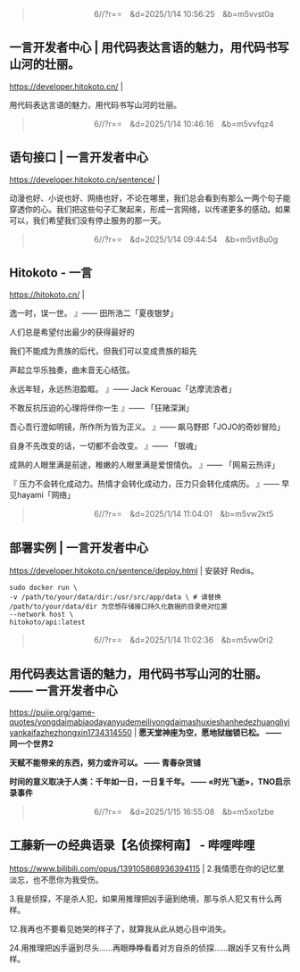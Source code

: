
>　　　　　　　　6//?r=⭐　&d=2025/1/14 10:56:25　&b=m5vvst0a
## 一言开发者中心 | 用代码表达言语的魅力，用代码书写山河的壮丽。
https://developer.hitokoto.cn/
|

用代码表达言语的魅力，用代码书写山河的壮丽。

>　　　　　　　　6//?r=⭐　&d=2025/1/14 10:46:16　&b=m5vvfqz4
## 语句接口 | 一言开发者中心
https://developer.hitokoto.cn/sentence/
|

动漫也好、小说也好、网络也好，不论在哪里，我们总会看到有那么一两个句子能穿透你的心。我们把这些句子汇聚起来，形成一言网络，以传递更多的感动。如果可以，我们希望我们没有停止服务的那一天。

>　　　　　　　　6//?r=⭐　&d=2025/1/14 09:44:54　&b=m5vt8u0g
## Hitokoto - 一言
https://hitokoto.cn/
|

逸一时，误一世。
』—— 田所浩二「夏夜银梦」

人们总是希望付出最少的获得最好的

我们不能成为贵族的后代，但我们可以变成贵族的祖先

声起立华乐独奏，曲末音无心结弦。

永远年轻，永远热泪盈眶。
』—— Jack Kerouac「达摩流浪者」

不敢反抗压迫的心理将伴你一生
』—— 「狂赌深渊」

吾心吾行澄如明镜，所作所为皆为正义。
』—— 飙马野郎「JOJO的奇妙冒险」

自身不先改变的话，一切都不会改变。
』—— 「银魂」

成熟的人眼里满是前途，稚嫩的人眼里满是爱恨情仇。
』—— 「网易云热评」

『
压力不会转化成动力。热情才会转化成动力，压力只会转化成病历。
』—— 早见hayami「网络」

>　　　　　　　　6//?r=⭐　&d=2025/1/14 11:04:01　&b=m5vw2kt5
## 部署实例 | 一言开发者中心
https://developer.hitokoto.cn/sentence/deploy.html
|
安装好 Redis。
```
sudo docker run \
-v /path/to/your/data/dir:/usr/src/app/data \ # 请替换 /path/to/your/data/dir 为您想存储接口持久化数据的目录绝对位置
--network host \
hitokoto/api:latest
```

>　　　　　　　　6//?r=⭐　&d=2025/1/14 11:02:36　&b=m5vw0ri2
## 用代码表达言语的魅力，用代码书写山河的壮丽。 —— 一言开发者中心
https://pujie.org/game-quotes/yongdaimabiaodayanyudemeiliyongdaimashuxieshanhedezhuangliyiyankaifazhezhongxin1734314550
|
**愿天堂神座为空，愿地狱枷锁已松。 —— 同一个世界2**  
  
**天赋不能带来的东西，努力或许可以。 —— 青春杂货铺**  
  
**时间的意义取决于人类：千年如一日，一日复千年。 —— «时光飞逝»，TNO启示录事件**

>　　　　　　　　6//?r=⭐　&d=2025/1/15 16:55:08　&b=m5xo1zbe
## 工藤新一の经典语录【名侦探柯南】 - 哔哩哔哩
https://www.bilibili.com/opus/139105868936394115
|
2.我情愿在你的记忆里淡忘，也不愿你为我受伤。

3.我是侦探，不是杀人犯，如果用推理把凶手逼到绝境，那与杀人犯又有什么两样。

12.我再也不要看见她哭的样子了，就算我从此从她心目中消失。

24.用推理把凶手逼到尽头……再眼睁睁看着对方自杀的侦探……跟凶手又有什么两样。
